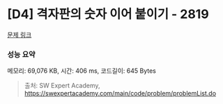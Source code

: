 # [D4] 격자판의 숫자 이어 붙이기 - 2819 

[문제 링크](https://swexpertacademy.com/main/code/problem/problemDetail.do?contestProbId=AV7I5fgqEogDFAXB) 

### 성능 요약

메모리: 69,076 KB, 시간: 406 ms, 코드길이: 645 Bytes



> 출처: SW Expert Academy, https://swexpertacademy.com/main/code/problem/problemList.do